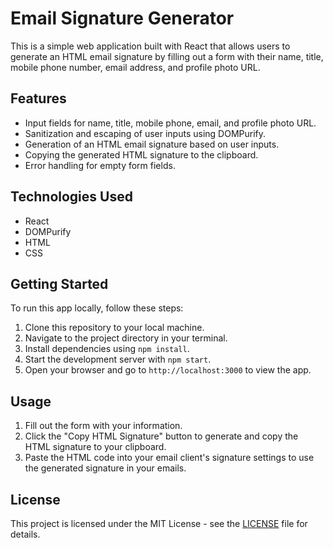 # Email Signature Generator

This is a simple web application built with React that allows users to generate an HTML email signature by filling out a form with their name, title, mobile phone number, email address, and profile photo URL.

## Features

- Input fields for name, title, mobile phone, email, and profile photo URL.
- Sanitization and escaping of user inputs using DOMPurify.
- Generation of an HTML email signature based on user inputs.
- Copying the generated HTML signature to the clipboard.
- Error handling for empty form fields.

## Technologies Used

- React
- DOMPurify
- HTML
- CSS

## Getting Started

To run this app locally, follow these steps:

1. Clone this repository to your local machine.
2. Navigate to the project directory in your terminal.
3. Install dependencies using `npm install`.
4. Start the development server with `npm start`.
5. Open your browser and go to `http://localhost:3000` to view the app.

## Usage

1. Fill out the form with your information.
2. Click the "Copy HTML Signature" button to generate and copy the HTML signature to your clipboard.
3. Paste the HTML code into your email client's signature settings to use the generated signature in your emails.

## License

This project is licensed under the MIT License - see the [LICENSE](LICENSE) file for details.

